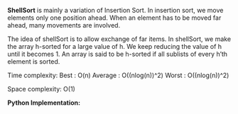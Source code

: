 **ShellSort** is mainly a variation of Insertion Sort. In insertion sort, we move elements only one position ahead. When an element has to be moved far ahead, many movements are involved.

The idea of shellSort is to allow exchange of far items. In shellSort, we make the array h-sorted for a large value of h. We keep reducing the value of h until it becomes 1. An array is said to be h-sorted if all sublists of every h’th element is sorted.

Time complexity:
        Best : O(n)
        Average : O((nlog(n))^2)
        Worst : O((nlog(n))^2)

Space complexity: O(1)

**Python Implementation:**

```


```
